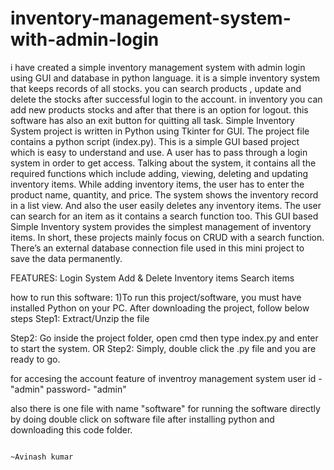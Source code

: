 # inventory-management-system-with-admin-login
i have created a simple inventory management system with admin login using GUI  and database in python language. it is a simple inventory system that  keeps records of all stocks. you can search products , update and delete the stocks after successful login to the account. in inventory you can add new products stocks and after that there is an option for logout. this software has also an exit button for quitting all task.
                                                                                              Simple Inventory System project is written in Python using Tkinter for GUI. The project file contains a python script (index.py). This is a simple GUI based project which is easy to understand and use. A user has to pass through a login system in order to get access. Talking about the system, it contains all the required functions which include adding, viewing, deleting and updating inventory items. While adding inventory items, the user has to enter the product name, quantity, and price. The system shows the inventory record in a list view. And also the user easily deletes any inventory items. The user can search for an item as it contains a search function too.
                                                                                              This GUI based Simple Inventory system provides the simplest management of inventory items. In short, these projects mainly focus on CRUD with a search function. There’s an external database connection file used in this mini project to save the data permanently.
                                                                                              
FEATURES:
Login System
Add & Delete Inventory items
Search items

how to run this software:
1)To run this project/software, you must have installed Python on your PC. After downloading the project, follow below steps
Step1: Extract/Unzip the file

Step2: Go inside the project folder, open cmd then type index.py and enter to start the system.
OR
Step2: Simply, double click the .py file and you are ready to go.

for accesing the account feature of inventroy management system user id - "admin"
                                                                password- "admin"
                                                                

also there is one file with name "software" for running the software directly by doing double click on software file after installing python and downloading this code folder.
                      
                                                        
                                                        
                                                                       ~Avinash kumar







